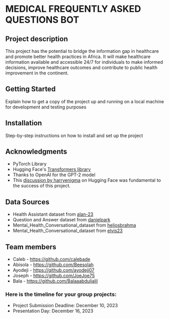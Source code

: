 # MEDICAL FREQUENTLY ASKED QUESTIONS BOT

## Project description 
This project has the potential to bridge the information gap in healthcare and promote 
better health practices in Africa. It will make healthcare information available and 
accessible 24/7 for individuals to make informed decisions, improve healthcare 
outcomes and contribute to public health improvement in the continent.


## Getting Started 
Explain how to get a copy of the project up and running on a local machine for development and testing purposes

## Installation
Step-by-step instructions on how to install and set up the project

## Acknowledgments
- PyTorch Library
- Hugging Face's [Transformers library](https://huggingface.co/transformers/)
- Thanks to OpenAI for the GPT-2 model
- This [discussion by harryenigma](https://discuss.huggingface.co/t/fine-tuning-gpt2-for-movie-script-generation-in-pytorch/23906/3) on Hugging Face was fundamental to the success of this project.

## Data Sources
- Health Assistant dataset from [alan-23](https://huggingface.co/datasets/alan-23/HealthAssistant115/tree/main)
- Question and Answer dataset from [danielpark](https://huggingface.co/datasets/danielpark/MQuAD-v1/tree/main)
- Mental_Health_Conversational_dataset from [heliosbrahma](https://huggingface.co/datasets/heliosbrahma/mental_health_conversational_dataset/tree/main/data)
- Mental_Health_Conversational_dataset from [elvis23](https://www.kaggle.com/datasets/elvis23/mental-health-conversational-data)

## Team members
- Caleb  - https://github.com/calebade
- Abisola  - https://github.com/Beesolah
- Ayodeji - https://github.com/ayodeji07
- Joseph - https://github.com/JoeJoe75
- Bala - https://github.com/Balaaabduljalil

### Here is the timeline for your group projects:
- Project Submission Deadline: December 10, 2023
- Presentation Day: December 16, 2023
